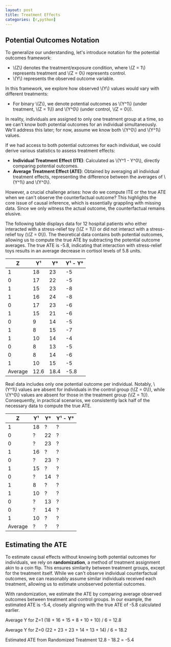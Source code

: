 ```yaml
---
layout: post
title: Treatment Effects
categories: [r,python]
---
```


## Potential Outcomes Notation

To generalize our understanding, let's introduce notation for the potential outcomes framework:

* \\(Z\\) denotes the treatment/exposure condition, where \\(Z = 1\\) represents treatment and \\(Z = 0\\) represents control.
* \\(Y\\) represents the observed outcome variable.

In this framework, we explore how observed \\(Y\\) values would vary with different treatments:

* For binary \\(Z\\), we denote potential outcomes as \\(Y^1\\) (under treatment, \\(Z = 1\\)) and \\(Y^0\\) (under control, \\(Z = 0\\)).

In reality, individuals are assigned to only one treatment group at a time, so we can't know both potential outcomes for an individual simultaneously. We'll address this later; for now, assume we know both \\(Y^0\\) and \\(Y^1\\) values.

If we had access to both potential outcomes for each individual, we could derive various statistics to assess treatment effects:

* __Individual Treatment Effect (ITE)__: Calculated as \\(Y^1 - Y^0\\), directly comparing potential outcomes.
* __Average Treatment Effect (ATE)__: Obtained by averaging all individual treatment effects, representing the difference between the averages of \\(Y^1\\) and \\(Y^0\\).

However, a crucial challenge arises: how do we compute ITE or the true ATE when we can't observe the counterfactual outcome? This highlights the core issue of causal inference, which is essentially grappling with missing data. Since we only witness the actual outcome, the counterfactual remains elusive.

The following table displays data for 12 hospital patients who either interacted with a stress-relief toy (\\(Z = 1\\)) or did not interact with a stress-relief toy (\\(Z = 0\\)). 
The theoretical data contains both potential outcomes, allowing us to compute the true ATE by subtracting the potential outcome averages. The true ATE is -5.8, indicating that interaction with stress-relief toys results in an average decrease in cortisol levels of 5.8 units.

| Z | Y¹ | Y° | Y¹ - Y° |
|---|----|----|---------|
| 1 | 18 | 23 | -5      |
| 0 | 17 | 22 | -5      |
| 1 | 15 | 23 | -8      |
| 1 | 16 | 24 | -8      |
| 0 | 17 | 23 | -6      |
| 1 | 15 | 21 | -6      |
| 0 | 9  | 14 | -5      |
| 1 | 8  | 15 | -7      |
| 1 | 10 | 14 | -4      |
| 0 | 8  | 13 | -5      |
| 0 | 8  | 14 | -6      |
| 1 | 10 | 15 | -5      |
| Average | 12.6 | 18.4 | -5.8 |

Real data includes only one potential outcome per individual. Notably, \\(Y^1\\) values are absent for individuals in the control group (\\(Z = 0\\)), while \\(Y^0\\) values are absent for those in the treatment group (\\(Z = 1\\)). Consequently, in practical scenarios, we consistently lack half of the necessary data to compute the true ATE.

| Z | Y¹ | Y° | Y¹ - Y° |
|---|----|----|---------|
| 1 | 18 | ?  | ?       |
| 0 | ?  | 22 | ?       |
| 0 | ?  | 23 | ?       |
| 1 | 16 | ?  | ?       |
| 0 | ?  | 23 | ?       |
| 1 | 15 | ?  | ?       |
| 0 | ?  | 14 | ?       |
| 1 | 8  | ?  | ?       |
| 1 | 10 | ?  | ?       |
| 0 | ?  | 13 | ?       |
| 0 | ?  | 14 | ?       |
| 1 | 10 | ?  | ?       |
| Average | ? | ?  | ?  |


## Estimating the ATE

To estimate causal effects without knowing both potential outcomes for individuals, we rely on __randomization__, a method of treatment assignment akin to a coin flip. This ensures similarity between treatment groups, except for the treatment itself. While we can't observe individual counterfactual outcomes, we can reasonably assume similar individuals received each treatment, allowing us to estimate unobserved potential outcomes.

With randomization, we estimate the ATE by comparing average observed outcomes between treatment and control groups. In our example, the estimated ATE is -5.4, closely aligning with the true ATE of -5.8 calculated earlier.

Average Y for Z=1
(18 + 16 + 15 + 8 + 10 + 10) / 6 = 12.8

Average Y for Z=0
(22 + 23 + 23 + 14 + 13 + 14) / 6 = 18.2

Estimated ATE from Randomized Treatment
12.8 - 18.2 = -5.4

